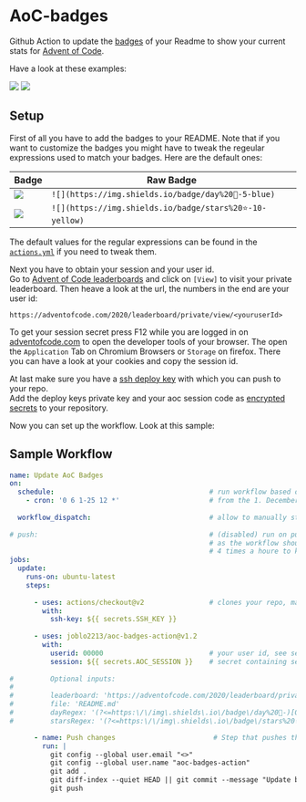 # AoC-badges
Github Action to update the [badges](https://github.com/badges/shields) of your Readme to show your current stats for [Advent of Code](https://adventofcode.com/).

Have a look at these examples:

![](https://img.shields.io/badge/day%20📅-5-blue)
![](https://img.shields.io/badge/stars%20⭐-10-yellow)

## Setup
First of all you have to add the badges to your README. 
Note that if you want to customize the badges you might have to tweak the regeular expressions used to match your badges.
Here are the default ones:

| Badge                                                | Raw Badge                                              |
|------------------------------------------------------|--------------------------------------------------------|
| ![](https://img.shields.io/badge/day%20📅-5-blue)     | `![](https://img.shields.io/badge/day%20📅-5-blue)`     |
| ![](https://img.shields.io/badge/stars%20⭐-10-yellow) | `![](https://img.shields.io/badge/stars%20⭐-10-yellow)` |

The default values for the regular expressions can be found in the [`actions.yml`](https://github.com/joblo2213/AoC-badges/blob/master/action.yml)
if you need to tweak them.

Next you have to obtain your session and your user id.  
Go to [Advent of Code leaderboards](https://adventofcode.com/2020/leaderboard/private) and click on `[View]` to visit your private leaderboard.
Then heave a look at the url, the numbers in the end are your user id:

```
https://adventofcode.com/2020/leaderboard/private/view/<youruserId>
```

To get your session secret press F12 while you are logged in on [adventofcode.com](https://adventofcode.com/) to open the developer tools of your browser. 
The open the `Application` Tab on Chromium Browsers or `Storage` on firefox. There you can have a look at your cookies and copy the session id.

At last make sure you have a [ssh deploy key](https://docs.github.com/en/free-pro-team@latest/developers/overview/managing-deploy-keys#deploy-keys) 
with which you can push to your repo.  
Add the deploy keys private key and your aoc session code as [encrypted secrets](https://docs.github.com/en/free-pro-team@latest/actions/reference/encrypted-secrets#creating-encrypted-secrets-for-a-repository) to your repository.  

Now you can set up the workflow. Look at this sample:

## Sample Workflow

```yml
name: Update AoC Badges
on:
  schedule:                                      # run workflow based on schedule
    - cron: '0 6 1-25 12 *'                      # from the 1. December till 25. December every day at 6am
    
  workflow_dispatch:                             # allow to manually start the workflow 
  
# push:                                          # (disabled) run on push, be carefull with this setting 
                                                 # as the workflow should only be triggered at a rate lower than
                                                 # 4 times a houre to keep traffic on aoc site low 
jobs:
  update:
    runs-on: ubuntu-latest
    steps:
    
      - uses: actions/checkout@v2                # clones your repo, make sure the ssh secret is set!
        with:
          ssh-key: ${{ secrets.SSH_KEY }}
          
      - uses: joblo2213/aoc-badges-action@v1.2
        with:
          userid: 00000                          # your user id, see setup on how to obtain
          session: ${{ secrets.AOC_SESSION }}    # secret containing session code, see setup on how to obtain
          
#         Optional inputs:
#         
#         leaderboard: 'https://adventofcode.com/2020/leaderboard/private/view/00000.json'    # The url of the leaderboard from witch the data is fetched. Typically your private leaderboard.
#         file: 'README.md'                                                                   # The file that contains the badges
#         dayRegex: '(?<=https:\/\/img\.shields\.io\/badge\/day%20📅-)[0-9]+(?=-blue)'        # Regualr expression that finds the content of the day badge iun your file.
#         starsRegex: '(?<=https:\/\/img\.shields\.io\/badge\/stars%20⭐-)[0-9]+(?=-yellow)'  # # Regualr expression that finds the content of the stars badge iun your file.

      - name: Push changes                        # Step that pushes these local changes back to your github repo
        run: |
          git config --global user.email "<>"
          git config --global user.name "aoc-badges-action"
          git add .
          git diff-index --quiet HEAD || git commit --message "Update badges"
          git push
```
